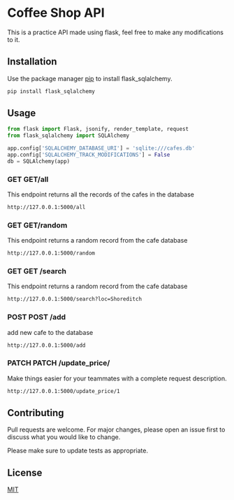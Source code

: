 # Coffee Shop API 

This is a practice API made using flask, feel free to make any modifications to it.

## Installation

Use the package manager [pip](https://pip.pypa.io/en/stable/) to install flask_sqlalchemy.

```bash
pip install flask_sqlalchemy
```

## Usage

```python
from flask import Flask, jsonify, render_template, request
from flask_sqlalchemy import SQLAlchemy

app.config['SQLALCHEMY_DATABASE_URI'] = 'sqlite:///cafes.db'
app.config['SQLALCHEMY_TRACK_MODIFICATIONS'] = False
db = SQLAlchemy(app)
```


### GET GET/all
This endpoint returns all the records of the cafes in the database
```bash
http://127.0.0.1:5000/all
```

### GET GET/random
This endpoint returns a random record from the cafe database
```bash
http://127.0.0.1:5000/random
```

### GET GET /search
This endpoint returns a random record from the cafe database
```bash
http://127.0.0.1:5000/search?loc=Shoreditch
```

### POST POST /add
add new cafe to the database
```bash
http://127.0.0.1:5000/add
```

### PATCH PATCH /update_price/<id>
Make things easier for your teammates with a complete request description.
```bash 
http://127.0.0.1:5000/update_price/1
```


## Contributing
Pull requests are welcome. For major changes, please open an issue first to discuss what you would like to change.

Please make sure to update tests as appropriate.

## License
[MIT](https://choosealicense.com/licenses/mit/)